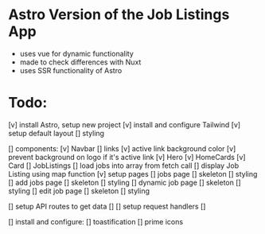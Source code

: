 # Astro Version of the Job Listings App
- uses vue for dynamic functionality
- made to check differences with Nuxt
- uses SSR functionality of Astro

# Todo:
[v] install Astro, setup new project
[v] install and configure Tailwind
[v] setup default layout
  [] styling

[]  components:
  [v] Navbar
    [] links
    [v] active link background color
    [v] prevent background on logo if it's active link
  [v] Hero
  [v] HomeCards
    [v] Card
  [] JobListings
    [] load jobs into array from fetch call
    [] display Job Listing using map function
[v] setup pages
  [] jobs page
    [] skeleton
    [] styling
  [] add jobs page
    [] skeleton
    [] styling
  [] dynamic job page
    [] skeleton
    [] styling
  [] edit job page
    [] skeleton
    [] styling

[] setup API routes to get data
  [] 
  [] setup request handlers
  [] 

[] install and configure:
  [] toastification
  [] prime icons